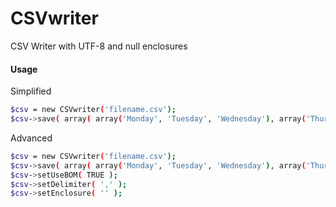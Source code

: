 # CSVwriter

CSV Writer with UTF-8 and null enclosures
#### Usage
Simplified
```bash
$csv = new CSVwriter('filename.csv');
$csv->save( array( array('Monday', 'Tuesday', 'Wednesday'), array('Thursday','Friday') ) );
```
Advanced
```bash
$csv = new CSVwriter('filename.csv');
$csv->save( array( array('Monday', 'Tuesday', 'Wednesday'), array('Thursday','Friday') ) );
$csv->setUseBOM( TRUE );
$csv->setDelimiter( ',' );
$csv->setEnclosure( '' );
```
